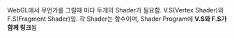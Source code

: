 WebGL에서 무언가를 그릴때 마다 두개의 Shader가 필요함. V.S(Vertex Shader)와 F.S(Fragment Shader)임. 각 Shader는 함수이며,  Shader Program에 **V.S와 F.S가 함께 링크**됨

